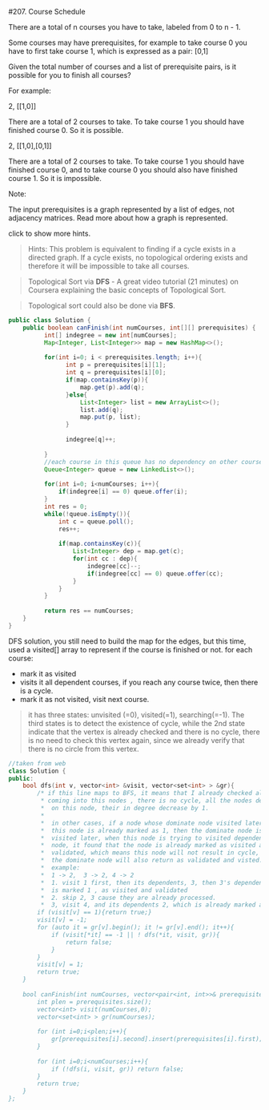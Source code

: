 #207. Course Schedule  

There are a total of n courses you have to take, labeled from 0 to n - 1.

Some courses may have prerequisites, for example to take course 0 you have to first take course 1, which is expressed as a pair: [0,1]

Given the total number of courses and a list of prerequisite pairs, is it possible for you to finish all courses?

For example:

2, [[1,0]]

There are a total of 2 courses to take. To take course 1 you should have finished course 0. So it is possible.

2, [[1,0],[0,1]]

There are a total of 2 courses to take. To take course 1 you should have finished course 0, and to take course 0 you should also have finished course 1. So it is impossible.

Note:

The input prerequisites is a graph represented by a list of edges, not adjacency matrices. Read more about how a graph is represented.

click to show more hints.

>Hints:
This problem is equivalent to finding if a cycle exists in a directed graph. If a cycle exists, no topological ordering exists and therefore it will be impossible to take all courses.

>Topological Sort via **DFS** - A great video tutorial (21 minutes) on Coursera explaining the basic concepts of Topological Sort.

>Topological sort could also be done via **BFS**.

```java
public class Solution {
    public boolean canFinish(int numCourses, int[][] prerequisites) {
          int[] indegree = new int[numCourses];
          Map<Integer, List<Integer>> map = new HashMap<>();
          
          for(int i=0; i < prerequisites.length; i++){
                int p = prerequisites[i][1];
                int q = prerequisites[i][0];
                if(map.containsKey(p)){
                    map.get(p).add(q);
                }else{
                    List<Integer> list = new ArrayList<>();
                    list.add(q);
                    map.put(p, list);
                }
                
                indegree[q]++;
              
          }
          //each course in this queue has no dependency on other courses.
          Queue<Integer> queue = new LinkedList<>();
          
          for(int i=0; i<numCourses; i++){
              if(indegree[i] == 0) queue.offer(i);
          }
          int res = 0;
          while(!queue.isEmpty()){
              int c = queue.poll();
              res++;
              
              if(map.containsKey(c)){
                  List<Integer> dep = map.get(c);
                  for(int cc : dep){
                      indegree[cc]--;
                      if(indegree[cc] == 0) queue.offer(cc);
                  }
              }
          }
          
          return res == numCourses;
    }
}
```


DFS solution, you still need to build the map for the edges, but this time, used a visited[] array to represent if the course is finished or not. for each course:
* mark it as visited
* visits it all dependent courses, if you reach any course twice, then there is a cycle.
* mark it as not visited, visit next course.


>it has three states:  unvisited (=0), visited(=1), searching(=-1). The third states is to detect the existence of cycle, while the 2nd state indicate that the vertex is already checked and there is no cycle, there is no need to check this vertex again, since we already verify that there is no circle from this vertex.


```c++
//taken from web
class Solution {
public:
    bool dfs(int v, vector<int> &visit, vector<set<int> > &gr){
        /* if this line maps to BFS, it means that I already checked all not
         * coming into this nodes , there is no cycle, all the nodes depends
         *  on this node, their in degree decrease by 1. 
         *  
         *  in other cases, if a node whose dominate node visited later, 
         *  this node is already marked as 1, then the dominate node is 
         *  visited later, when this node is trying to visited dependent
         *  node, it found that the node is already marked as visited and 
         *  validated, which means this node will not result in cycle, then
         *  the dominate node will also return as validated and visted.
         *  example:
         *  1 -> 2,  3 -> 2, 4 -> 2
         *  1. visit 1 first, then its dependents, 3, then 3's dependents 2, all
         *  is marked 1 , as visited and validated
         *  2. skip 2, 3 cause they are already processed.
         *  3, visit 4, and its dependents 2, which is already marked as good.
        if (visit[v] == 1){return true;}
        visit[v] = -1;
        for (auto it = gr[v].begin(); it != gr[v].end(); it++){
            if (visit[*it] == -1 || ! dfs(*it, visit, gr)){
                return false;
            }
        }
        visit[v] = 1;
        return true;
    }
     
    bool canFinish(int numCourses, vector<pair<int, int>>& prerequisites) {
        int plen = prerequisites.size();
        vector<int> visit(numCourses,0);
        vector<set<int> > gr(numCourses);
         
        for (int i=0;i<plen;i++){
            gr[prerequisites[i].second].insert(prerequisites[i].first);
        }
         
        for (int i=0;i<numCourses;i++){
            if (!dfs(i, visit, gr)) return false;
        }
        return true;
    }
};

```